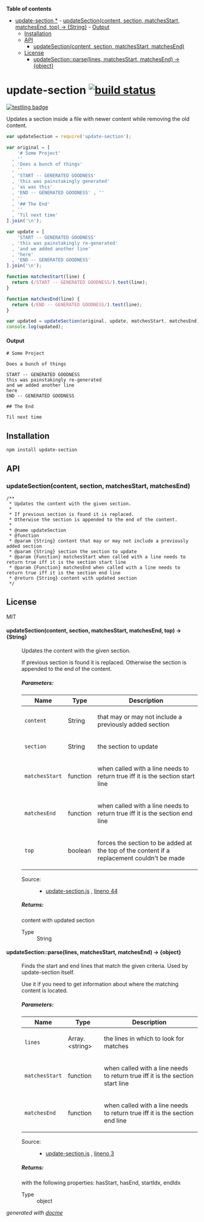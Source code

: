 <!-- START doctoc generated TOC please keep comment here to allow auto update -->
<!-- DON'T EDIT THIS SECTION, INSTEAD RE-RUN doctoc TO UPDATE -->
**Table of contents**

- [update-section *](#update-section-)
      - [updateSection(content, section, matchesStart, matchesEnd, top) → {String}](#updatesectioncontent-section-matchesstart-matchesend-top-%E2%86%92-string)
      - [Output](#output)
  - [Installation](#installation)
  - [API](#api)
    - [updateSection(content, section, matchesStart, matchesEnd)](#updatesectioncontent-section-matchesstart-matchesend)
  - [License](#license)
      - [updateSection::parse(lines, matchesStart, matchesEnd) → {object}](#updatesectionparselines-matchesstart-matchesend-%E2%86%92-object)

<!-- END doctoc generated TOC please keep comment here to allow auto update -->

# update-section [![build status](https://secure.travis-ci.org/thlorenz/update-section.png)](http://travis-ci.org/thlorenz/update-section)

[![testling badge](https://ci.testling.com/thlorenz/update-section.png)](https://ci.testling.com/thlorenz/update-section)

Updates a section inside a file with newer content while removing the old content.

```js
var updateSection = require('update-section');

var original = [
    '# Some Project'
  , ''
  , 'Does a bunch of things'
  , ''
  , 'START -- GENERATED GOODNESS'
  , 'this was painstakingly generated'
  , 'as was this'
  , 'END -- GENERATED GOODNESS' , ''
  , ''
  , '## The End'
  , ''
  , 'Til next time'
].join('\n');

var update = [
    'START -- GENERATED GOODNESS'
  , 'this was painstakingly re-generated'
  , 'and we added another line'
  , 'here'
  , 'END -- GENERATED GOODNESS'
].join('\n');

function matchesStart(line) {
  return (/START -- GENERATED GOODNESS/).test(line);  
}

function matchesEnd(line) {
  return (/END -- GENERATED GOODNESS/).test(line);  
}

var updated = updateSection(original, update, matchesStart, matchesEnd);
console.log(updated);
```

#### Output
```
# Some Project

Does a bunch of things

START -- GENERATED GOODNESS
this was painstakingly re-generated
and we added another line
here
END -- GENERATED GOODNESS

## The End

Til next time
```

## Installation

    npm install update-section

## API

### updateSection(content, section, matchesStart, matchesEnd)

```
/**
 * Updates the content with the given section. 
 *
 * If previous section is found it is replaced.
 * Otherwise the section is appended to the end of the content.
 *
 * @name updateSection
 * @function
 * @param {String} content that may or may not include a previously added section
 * @param {String} section the section to update
 * @param {Function} matchesStart when called with a line needs to return true iff it is the section start line
 * @param {Function} matchesEnd when called with a line needs to return true iff it is the section end line
 * @return {String} content with updated section
 */
```

## License

MIT


<!-- START docme generated API please keep comment here to allow auto update -->
<!-- DON'T EDIT THIS SECTION, INSTEAD RE-RUN docme TO UPDATE -->

<div>
<div class="jsdoc-githubify">
<section>
<article>
<div class="container-overview">
<dl class="details">
</dl>
</div>
<dl>
<dt>
<h4 class="name" id="updateSection"><span class="type-signature"></span>updateSection<span class="signature">(content, section, matchesStart, matchesEnd, top)</span><span class="type-signature"> &rarr; {String}</span></h4>
</dt>
<dd>
<div class="description">
<p>Updates the content with the given section. </p>
<p>If previous section is found it is replaced.
Otherwise the section is appended to the end of the content.</p>
</div>
<h5>Parameters:</h5>
<table class="params">
<thead>
<tr>
<th>Name</th>
<th>Type</th>
<th class="last">Description</th>
</tr>
</thead>
<tbody>
<tr>
<td class="name"><code>content</code></td>
<td class="type">
<span class="param-type">String</span>
</td>
<td class="description last"><p>that may or may not include a previously added section</p></td>
</tr>
<tr>
<td class="name"><code>section</code></td>
<td class="type">
<span class="param-type">String</span>
</td>
<td class="description last"><p>the section to update</p></td>
</tr>
<tr>
<td class="name"><code>matchesStart</code></td>
<td class="type">
<span class="param-type">function</span>
</td>
<td class="description last"><p>when called with a line needs to return true iff it is the section start line</p></td>
</tr>
<tr>
<td class="name"><code>matchesEnd</code></td>
<td class="type">
<span class="param-type">function</span>
</td>
<td class="description last"><p>when called with a line needs to return true iff it is the section end line</p></td>
</tr>
<tr>
<td class="name"><code>top</code></td>
<td class="type">
<span class="param-type">boolean</span>
</td>
<td class="description last"><p>forces the section to be added at the top of the content if a replacement couldn't be made</p></td>
</tr>
</tbody>
</table>
<dl class="details">
<dt class="tag-source">Source:</dt>
<dd class="tag-source"><ul class="dummy">
<li>
<a href="https://github.com/thlorenz/update-section/blob/master/update-section.js">update-section.js</a>
<span>, </span>
<a href="https://github.com/thlorenz/update-section/blob/master/update-section.js#L44">lineno 44</a>
</li>
</ul></dd>
</dl>
<h5>Returns:</h5>
<div class="param-desc">
<p>content with updated section</p>
</div>
<dl>
<dt>
Type
</dt>
<dd>
<span class="param-type">String</span>
</dd>
</dl>
</dd>
<dt>
<h4 class="name" id="updateSection::parse"><span class="type-signature"></span>updateSection::parse<span class="signature">(lines, matchesStart, matchesEnd)</span><span class="type-signature"> &rarr; {object}</span></h4>
</dt>
<dd>
<div class="description">
<p>Finds the start and end lines that match the given criteria.
Used by update-section itself.</p>
<p>Use it if you need to get information about where the matching content is located.</p>
</div>
<h5>Parameters:</h5>
<table class="params">
<thead>
<tr>
<th>Name</th>
<th>Type</th>
<th class="last">Description</th>
</tr>
</thead>
<tbody>
<tr>
<td class="name"><code>lines</code></td>
<td class="type">
<span class="param-type">Array.&lt;string></span>
</td>
<td class="description last"><p>the lines in which to look for matches</p></td>
</tr>
<tr>
<td class="name"><code>matchesStart</code></td>
<td class="type">
<span class="param-type">function</span>
</td>
<td class="description last"><p>when called with a line needs to return true iff it is the section start line</p></td>
</tr>
<tr>
<td class="name"><code>matchesEnd</code></td>
<td class="type">
<span class="param-type">function</span>
</td>
<td class="description last"><p>when called with a line needs to return true iff it is the section end line</p></td>
</tr>
</tbody>
</table>
<dl class="details">
<dt class="tag-source">Source:</dt>
<dd class="tag-source"><ul class="dummy">
<li>
<a href="https://github.com/thlorenz/update-section/blob/master/update-section.js">update-section.js</a>
<span>, </span>
<a href="https://github.com/thlorenz/update-section/blob/master/update-section.js#L3">lineno 3</a>
</li>
</ul></dd>
</dl>
<h5>Returns:</h5>
<div class="param-desc">
<p>with the following properties: hasStart, hasEnd, startIdx, endIdx</p>
</div>
<dl>
<dt>
Type
</dt>
<dd>
<span class="param-type">object</span>
</dd>
</dl>
</dd>
</dl>
</article>
</section>
</div>

*generated with [docme](https://github.com/thlorenz/docme)*
</div>
<!-- END docme generated API please keep comment here to allow auto update -->